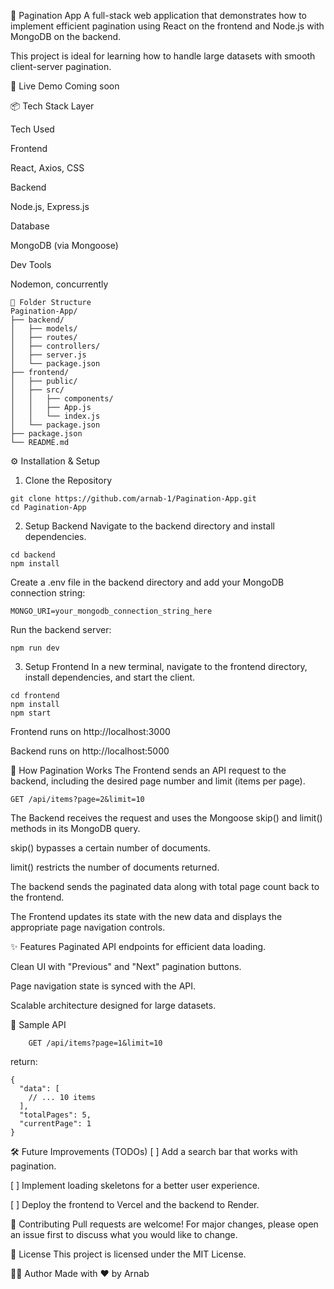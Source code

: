 🔢 Pagination App
A full-stack web application that demonstrates how to implement efficient pagination using React on the frontend and Node.js with MongoDB on the backend.

This project is ideal for learning how to handle large datasets with smooth client-server pagination.

🚀 Live Demo
Coming soon

📦 Tech Stack
Layer

Tech Used

Frontend

React, Axios, CSS

Backend

Node.js, Express.js

Database

MongoDB (via Mongoose)

Dev Tools

Nodemon, concurrently
```
📁 Folder Structure
Pagination-App/
├── backend/
│   ├── models/
│   ├── routes/
│   ├── controllers/
│   ├── server.js
│   └── package.json
├── frontend/
│   ├── public/
│   ├── src/
│   │   ├── components/
│   │   ├── App.js
│   │   └── index.js
│   └── package.json
├── package.json
└── README.md
```
⚙️ Installation & Setup
1. Clone the Repository
```
git clone https://github.com/arnab-1/Pagination-App.git
cd Pagination-App
```

2. Setup Backend
Navigate to the backend directory and install dependencies.
```
cd backend
npm install
```
Create a .env file in the backend directory and add your MongoDB connection string:
```
MONGO_URI=your_mongodb_connection_string_here
```
Run the backend server:
```
npm run dev
```
3. Setup Frontend
In a new terminal, navigate to the frontend directory, install dependencies, and start the client.
```
cd frontend
npm install
npm start
```
Frontend runs on http://localhost:3000

Backend runs on http://localhost:5000

🔁 How Pagination Works
The Frontend sends an API request to the backend, including the desired page number and limit (items per page).
```
GET /api/items?page=2&limit=10
```
The Backend receives the request and uses the Mongoose skip() and limit() methods in its MongoDB query.

skip() bypasses a certain number of documents.

limit() restricts the number of documents returned.

The backend sends the paginated data along with total page count back to the frontend.

The Frontend updates its state with the new data and displays the appropriate page navigation controls.

✨ Features
Paginated API endpoints for efficient data loading.

Clean UI with "Previous" and "Next" pagination buttons.

Page navigation state is synced with the API.

Scalable architecture designed for large datasets.

🧪 Sample API
```
    GET /api/items?page=1&limit=10
```
return:
```
{
  "data": [
    // ... 10 items
  ],
  "totalPages": 5,
  "currentPage": 1
}
```
🛠️ Future Improvements (TODOs)
[ ] Add a search bar that works with pagination.

[ ] Implement loading skeletons for a better user experience.

[ ] Deploy the frontend to Vercel and the backend to Render.

🤝 Contributing
Pull requests are welcome! For major changes, please open an issue first to discuss what you would like to change.

📜 License
This project is licensed under the MIT License.

🙋‍♂️ Author
Made with ❤️ by Arnab